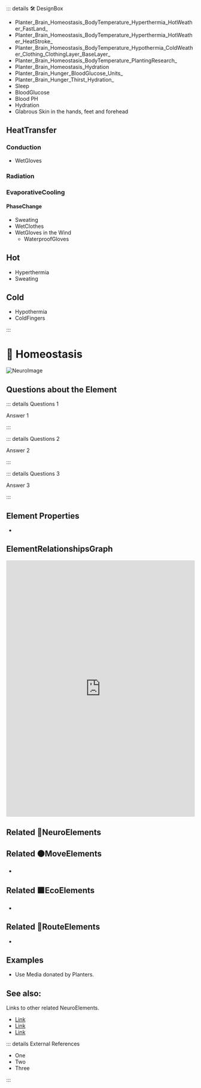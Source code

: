 ::: details 🛠 DesignBox

- Planter_Brain_Homeostasis_BodyTemperature_Hyperthermia_HotWeather_FastLand_
- Planter_Brain_Homeostasis_BodyTemperature_Hyperthermia_HotWeather_HeatStroke_
- Planter_Brain_Homeostasis_BodyTemperature_Hypothermia_ColdWeather_Clothing_ClothingLayer_BaseLayer_
- Planter_Brain_Homeostasis_BodyTemperature_PlantingResearch_
- Planter_Brain_Homeostasis_Hydration
- Planter_Brain_Hunger_BloodGlucose_Units_
- Planter_Brain_Hunger_Thirst_Hydration_
- Sleep
- BloodGlucose
- Blood PH
- Hydration
- Glabrous Skin in the hands, feet and forehead

## HeatTransfer

### Conduction
- WetGloves
### Radiation

### EvaporativeCooling
#### PhaseChange
- Sweating
- WetClothes
- WetGloves in the Wind
    - WaterproofGloves



## Hot 

- Hyperthermia
- Sweating
## Cold

- Hypothermia
- ColdFingers

:::

# 💜 <neuro>Homeostasis </neuro>

![NeuroImage](/Neuro/NeuroImage.png)






## Questions about the Element

::: details Questions 1

Answer 1

:::

::: details Questions 2

Answer 2

:::

::: details Questions 3

Answer 3

:::
## Element Properties

- 

## ElementRelationshipsGraph

<iframe 
    width="100%" 
    height="684" 
    frameborder="0"
    src="https://observablehq.com/embed/@d3/force-directed-graph/2?cells=chart"
></iframe>

## Related 💜<neuro>NeuroElements</neuro> 

## Related 🟠<move>MoveElements</move>
- 
## Related 🟩<eco>EcoElements</eco>
- 
## Related 🔺<route>RouteElements</route>
- 

## Examples

- Use Media donated by Planters. 

## See also:

Links to other related NeuroElements. 

- [Link]()
- [Link]()
- [Link]()

::: details External References

- One
- Two
- Three

:::

